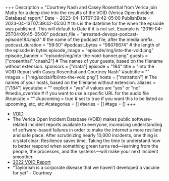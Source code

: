 +++
Description = "Courtney Nash and Casey Rosenthal from Verica join Matty for a deep dive into the results of the VOID (Verica Open Incident Database) report."
Date = 2023-04-13T07:39:42-05:00
PublishDate = 2023-04-13T07:39:42-05:00 # this is the datetime for the when the epsiode was published. This will default to Date if it is not set. Example is "2016-04-25T04:09:45-05:00"
podcast_file = "arrested-devops-podcast-episode184.mp3" # the name of the podcast file, after the media prefix.
podcast_duration = "59:50"
#podcast_bytes = "98076674" # the length of the episode in bytes
episode_image = "episode/img/into-the-void.png"
episode_banner = "episode/img/into-the-void-banner.png"
guests = ["crosenthal","cnash2"] # The names of your guests, based on the filename without extension.
sponsors = ["drata"]
episode = "184"
title = "Into the VOID Report with Casey Rosenthal and Courtney Nash"
#subtitle = ""
images = ["img/social/fb/into-the-void.png"]
hosts = ["mstratton"] # The names of your hosts, based on the filename without extension.
aliases = ["/184"]
#youtube = ""
explicit = "yes" # values are "yes" or "no"
#media_override # if you want to use a specific URL for the audio file
#truncate = ""
#upcoming = true # set to true if you want this to be listed as upcoming, etc, etc
#categories = []
#series = []
#tags = []
+++
- [VOID](https://www.thevoid.community/)
- The Verica Open Incident Database (VOID) makes public software-related incident reports available to everyone, increasing understanding of software-based failures in order to make the internet a more resilient and safe place. After scrutinizing nearly 10,000 incidents, one thing is crystal clear: Resilience saves time. Taking the time to understand how to better respond when something green turns red—learning from the people, the processes, and the systems—will make your next incident smoother.
- [2022 VOID Report](https://www.thevoid.community/report)
- “Taylorism is a corporate disease that we haven’t developed a vaccine for yet” - Courtney
